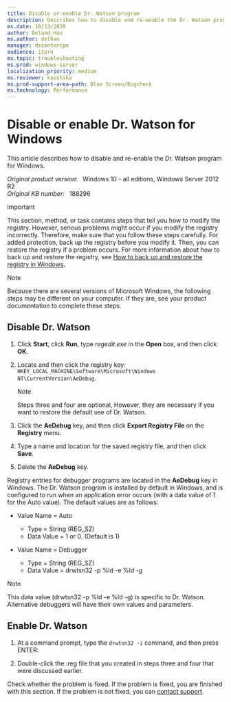 ```yaml
---
title: Disable or enable Dr. Watson program
description: Describes how to disable and re-enable the Dr. Watson program for Windows.
ms.date: 10/13/2020
author: Deland-Han
ms.author: delhan
manager: dscontentpm
audience: itpro
ms.topic: troubleshooting
ms.prod: windows-server
localization_priority: medium
ms.reviewer: kaushika
ms.prod-support-area-path: Blue Screen/Bugcheck
ms.technology: Performance
---
```

# Disable or enable Dr. Watson for Windows

This article describes how to disable and re-enable the Dr. Watson program for Windows.

_Original product version:_ &nbsp; Windows 10 - all editions, Windows Server 2012 R2  
_Original KB number:_ &nbsp; 188296

> [!IMPORTANT]
> This section, method, or task contains steps that tell you how to modify the registry. However, serious problems might occur if you modify the registry incorrectly. Therefore, make sure that you follow these steps carefully. For added protection, back up the registry before you modify it. Then, you can restore the registry if a problem occurs. For more information about how to back up and restore the registry, see [How to back up and restore the registry in Windows](https://support.microsoft.com/help/322756).

> [!NOTE]
> Because there are several versions of Microsoft Windows, the following steps may be different on your computer. If they are, see your product documentation to complete these steps.  

## Disable Dr. Watson

1. Click **Start**, click **Run**, type *regedit.exe* in the **Open** box, and then click **OK**.

2. Locate and then click the registry key: `HKEY_LOCAL_MACHINE\Software\Microsoft\Windows NT\CurrentVersion\AeDebug`.

    > [!NOTE]
    > Steps three and four are optional, However, they are necessary if you want to restore the default use of Dr. Watson.

3. Click the **AeDebug** key, and then click **Export Registry File** on the **Registry** menu.

4. Type a name and location for the saved registry file, and then click **Save**.

5. Delete the **AeDebug** key.

Registry entries for debugger programs are located in the **AeDebug** key in Windows. The Dr. Watson program is installed by default in Windows, and is configured to run when an application error occurs (with a data value of 1 for the Auto value). The default values are as follows:

- Value Name = Auto
  - Type = String (REG_SZ)
  - Data Value = 1 or 0. (Default is 1)

- Value Name = Debugger
  - Type = String (REG_SZ)
  - Data Value = drwtsn32 -p %ld -e %ld -g

> [!NOTE]
> This data value (drwtsn32 -p %ld -e %ld -g) is specific to Dr. Watson. Alternative debuggers will have their own values and parameters.

## Enable Dr. Watson

1. At a command prompt, type the `drwtsn32 -i` command, and then press ENTER:

2. Double-click the .reg file that you created in steps three and four that were discussed earlier.

Check whether the problem is fixed. If the problem is fixed, you are finished with this section. If the problem is not fixed, you can [contact support](https://support.microsoft.com/).
